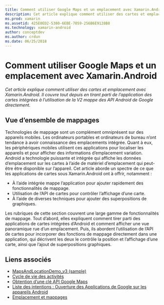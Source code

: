 ```yaml
---
title: Comment utiliser Google Maps et un emplacement avec Xamarin.Android
description: Cet article explique comment utiliser des cartes et emplacement avec Xamarin.Android. Il couvre tout depuis en tirant parti de l’application des cartes intégrées à l’utilisation de la V2 mappe des API Android de Google directement.
ms.prod: xamarin
ms.assetid: 425E0ED2-5380-6EBE-7059-256B6E9128B8
ms.technology: xamarin-android
author: conceptdev
ms.author: crdun
ms.date: 06/25/2018
---
```


# <a name="how-to-use-google-maps-and-location-with-xamarinandroid"></a>Comment utiliser Google Maps et un emplacement avec Xamarin.Android

_Cet article explique comment utiliser des cartes et emplacement avec Xamarin.Android. Il couvre tout depuis en tirant parti de l’application des cartes intégrées à l’utilisation de la V2 mappe des API Android de Google directement._

## <a name="maps-overview"></a>Vue d’ensemble de mappages

Technologies de mappage sont un complément omniprésent sur des appareils mobiles. Les ordinateurs portables et ordinateurs de bureau n’ont tendance à avoir connaissance des emplacements intégrée. Quant à eux, les périphériques mobiles utilisent ces applications pour localiser les appareils et pour afficher des informations d’emplacement variation. Android a technologie puissante et intégrée qui affiche les données d’emplacement sur les cartes à l’aide de matériel d’emplacement qui peut-être être disponible sur l’appareil. Cet article aborde un spectre de ce que les applications de cartes sous Xamarin.Android ont à offrir, notamment : 

-  À l’aide intégrée mappe l’application pour ajouter rapidement des fonctionnalités de mappage.
-  Utilisation de l’API de cartes pour contrôler l’affichage d’une carte.
-  À l’aide de diverses techniques pour ajouter des superpositions de graphiques.

Les rubriques de cette section couvrent une large gamme de fonctionnalités de mappage.
Tout d’abord, elles expliquent comment tirer parti des applications de cartes intégrées d’Android et comment afficher une vue panoramique rue d’un emplacement. Puis, ils abordent l’utilisation de l’API de cartes pour incorporer des fonctions de mappage directement dans une application, qui décrivent les deux le contrôle la position et l’affichage d’une carte, ainsi que l’ajout de superpositions graphiques.


## <a name="related-links"></a>Liens associés

- [MapsAndLocationDemo_v3 (sample)](https://developer.xamarin.com/samples/monodroid/MapsAndLocationDemo_v3/)
- [Cycle de vie des activités](~/android/app-fundamentals/activity-lifecycle/index.md)
- [Obtention d’une clé API Google Maps](~/android/platform/maps-and-location/maps/obtaining-a-google-maps-api-key.md)
- [Liste des intentions : Ouverture des Applications de Google sur les appareils Android](https://developer.android.com/guide/appendix/g-app-intents.html)
- [Emplacement et mappages](https://developer.android.com/guide/topics/location/index.html)
